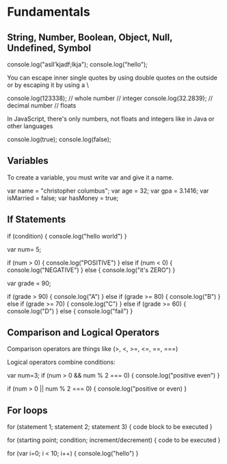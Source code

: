 # Fundamentals #

## String, Number, Boolean, Object, Null, Undefined, Symbol ##

console.log("asll'kjadf;lkja");
console.log("hello");

You can escape inner single quotes by using double quotes on the outside or by escaping it by using a \

console.log(123338); // whole number // integer
console.log(32.2839); // decimal number // floats

In JavaScript, there's only numbers, not floats and integers like in Java or other languages

console.log(true);
console.log(false);

## Variables ##

To create a variable, you must write var and give it a name.

var name = "christopher columbus";
var age = 32;
var gpa = 3.1416;
var isMarried = false;
var hasMoney = true;

## If Statements ##

if (condition) {
  console.log("hello world")
}

var num= 5;

if (num > 0) {
  console.log("POSITIVE")
} else if (num < 0) {
  console.log("NEGATIVE")
} else {
  console.log("it's ZERO")
}

var grade = 90;

if (grade > 90) {
  console.log("A")
} else if (grade >= 80) {
  console.log("B")
} else if (grade >= 70) {
  console.log("C")
} else if (grade >= 60) {
  console.log("D")
} else {
  console.log("fail")
}

## Comparison and Logical Operators ##
Comparison operators are things like (>, <, >=, <=, ==, ===)

Logical operators combine conditions:

var num=3;
if (num > 0 && num % 2 === 0) {
  console.log("positive even")
}

if (num > 0 || num % 2 === 0) {
  console.log("positive or even)
}


## For loops ##
for (statement 1; statement 2; statement 3) {
  code block to be executed
}

for (starting point; condition; increment/decrement) {
  code to be executed
}

for (var i=0; i < 10; i++) {
  console.log("hello")
}
